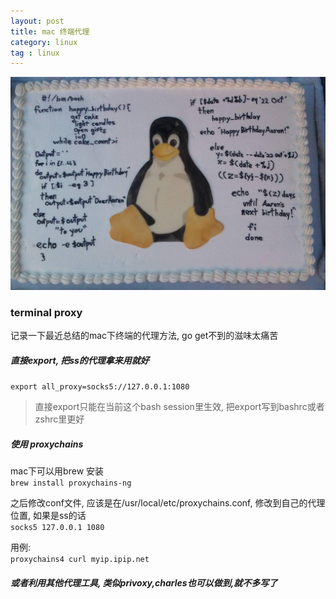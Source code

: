 ```yaml
---
layout: post
title: mac 终端代理
category: linux
tag : linux
---
```

<img src="/img/in-post/linux.jpg">

### terminal proxy

记录一下最近总结的mac下终端的代理方法, go get不到的滋味太痛苦  

##### 直接export, 把ss的代理拿来用就好    

`export all_proxy=socks5://127.0.0.1:1080`
>直接export只能在当前这个bash session里生效, 把export写到bashrc或者zshrc里更好  

##### 使用 proxychains  
mac下可以用brew 安装  
`brew install proxychains-ng`  

之后修改conf文件, 应该是在/usr/local/etc/proxychains.conf, 修改到自己的代理位置, 如果是ss的话  
`socks5 127.0.0.1 1080`  

用例:  
`proxychains4 curl myip.ipip.net`  


##### 或者利用其他代理工具, 类似privoxy,charles也可以做到,就不多写了  

